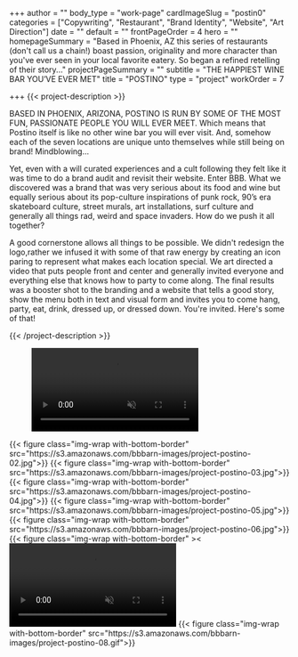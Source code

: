 +++
author = ""
body_type = "work-page"
cardImageSlug = "postin0"
categories = ["Copywriting", "Restaurant", "Brand Identity", "Website", "Art Direction"]
date = ""
default = ""
frontPageOrder = 4
hero = ""
homepageSummary = "Based in Phoenix, AZ this series of restaurants (don't call us a chain!) boast passion, originality and more character than you've ever seen in your local favorite eatery. So began a refined retelling of their story..."
projectPageSummary = ""
subtitle = "THE HAPPIEST WINE BAR YOU’VE EVER MET"
title = "POSTINO"
type = "project"
workOrder = 7

+++
{{< project-description >}} <p>BASED IN PHOENIX, ARIZONA, POSTINO IS RUN BY SOME OF THE MOST FUN, PASSIONATE PEOPLE YOU WILL EVER MEET. Which means that Postino itself is like no other wine bar you will ever visit. And, somehow each of the seven locations are unique unto themselves while still being on brand! Mindblowing...</p>
</p>Yet, even with a will curated experiences and a cult following they felt like it was time to do a brand audit and revisit their website. Enter BBB. What we discovered was a brand that was very serious about its food and wine but equally serious about its pop-culture inspirations of punk rock, 90’s era skateboard culture, street murals, art installations, surf culture and generally all things rad, weird and space invaders. How do we push it all together?</p> 
</p>A good cornerstone allows all things to be possible. We didn't redesign the logo,rather we infused it with some of that raw energy by creating an icon paring to represent what makes each location special. We art directed a video that puts people front and center and generally invited everyone and everything else that knows how to party to come along. The final results was a booster shot to the branding and a website that tells a good story, show the menu both in text and visual form and invites you to come hang, party, eat, drink, dressed up, or dressed down. You're invited. Here's some of that!</p> {{< /project-description >}}

<div class="project-item">

<figure class="img-wrap with-bottom-border" ><video src="https://s3.amazonaws.com/bbbarn-images/project-postino-01.mov" loop muted autoplay></video></figure>
{{< figure class="img-wrap with-bottom-border" src="https://s3.amazonaws.com/bbbarn-images/project-postino-02.jpg">}}
{{< figure class="img-wrap with-bottom-border" src="https://s3.amazonaws.com/bbbarn-images/project-postino-03.jpg">}}
{{< figure class="img-wrap with-bottom-border" src="https://s3.amazonaws.com/bbbarn-images/project-postino-04.jpg">}}
{{< figure class="img-wrap with-bottom-border" src="https://s3.amazonaws.com/bbbarn-images/project-postino-05.jpg">}}
{{< figure class="img-wrap with-bottom-border" src="https://s3.amazonaws.com/bbbarn-images/project-postino-06.jpg">}}
{{< figure class="img-wrap with-bottom-border" ><<video src="https://s3.amazonaws.com/bbbarn-images/project-postino-07.mp4" loop muted autoplay></video></figure>
{{< figure class="img-wrap with-bottom-border" src="https://s3.amazonaws.com/bbbarn-images/project-postino-08.gif">}}
  
</div>